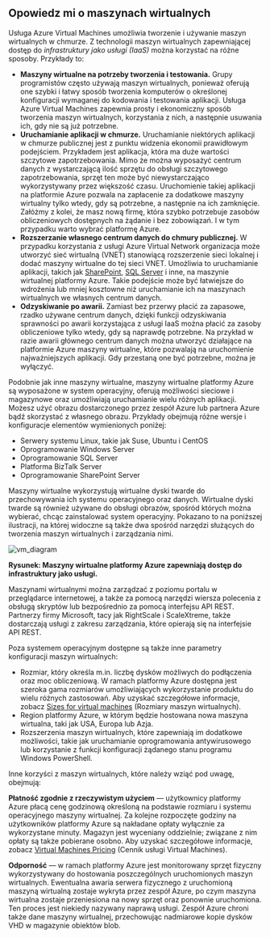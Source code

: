 <a name="tellmevm"></a>

## <a name="tell-me-about-virtual-machines"></a>Opowiedz mi o maszynach wirtualnych
Usługa Azure Virtual Machines umożliwia tworzenie i używanie maszyn wirtualnych w chmurze. Z technologii maszyn wirtualnych zapewniającej dostęp do *infrastruktury jako usługi (IaaS)* można korzystać na różne sposoby. Przykłady to:

* **Maszyny wirtualne na potrzeby tworzenia i testowania.** Grupy programistów często używają maszyn wirtualnych, ponieważ oferują one szybki i łatwy sposób tworzenia komputerów o określonej konfiguracji wymaganej do kodowania i testowania aplikacji. Usługa Azure Virtual Machines zapewnia prosty i ekonomiczny sposób tworzenia maszyn wirtualnych, korzystania z nich, a następnie usuwania ich, gdy nie są już potrzebne.
* **Uruchamianie aplikacji w chmurze.** Uruchamianie niektórych aplikacji w chmurze publicznej jest z punktu widzenia ekonomii prawidłowym podejściem. Przykładem jest aplikacja, która ma duże wartości szczytowe zapotrzebowania. Mimo że można wyposażyć centrum danych z wystarczającą ilość sprzętu do obsługi szczytowego zapotrzebowania, sprzęt ten może być niewystarczająco wykorzystywany przez większość czasu. Uruchomienie takiej aplikacji na platformie Azure pozwala na zapłacenie za dodatkowe maszyny wirtualny tylko wtedy, gdy są potrzebne, a następnie na ich zamknięcie. Załóżmy z kolei, że masz nową firmę, która szybko potrzebuje zasobów obliczeniowych dostępnych na żądanie i bez zobowiązań. I w tym przypadku warto wybrać platformę Azure.
* **Rozszerzanie własnego centrum danych do chmury publicznej.** W przypadku korzystania z usługi Azure Virtual Network organizacja może utworzyć sieć wirtualną (VNET) stanowiącą rozszerzenie sieci lokalnej i dodać maszyny wirtualne do tej sieci VNET. Umożliwia to uruchamianie aplikacji, takich jak [SharePoint](../articles/virtual-machines/windows/sharepoint-farm.md?toc=%2fazure%2fvirtual-machines%2fwindows%2ftoc.json), [SQL Server](../articles/virtual-machines/windows/sql/virtual-machines-windows-sql-server-iaas-overview.md) i inne, na maszynie wirtualnej platformy Azure. Takie podejście może być łatwiejsze do wdrożenia lub mniej kosztowne niż uruchamianie ich na maszynach wirtualnych we własnych centrum danych.   
* **Odzyskiwanie po awarii.** Zamiast bez przerwy płacić za zapasowe, rzadko używane centrum danych, dzięki funkcji odzyskiwania sprawności po awarii korzystająca z usługi IaaS można płacić za zasoby obliczeniowe tylko wtedy, gdy są naprawdę potrzebne.  Na przykład w razie awarii głównego centrum danych można utworzyć działające na platformie Azure maszyny wirtualne, które pozwalają na uruchomienie najważniejszych aplikacji. Gdy przestaną one być potrzebne, można je wyłączyć.

Podobnie jak inne maszyny wirtualne, maszyny wirtualne platformy Azure są wyposażone w system operacyjny, oferują możliwości sieciowe i magazynowe oraz umożliwiają uruchamianie wielu różnych aplikacji. Możesz użyć obrazu dostarczonego przez zespół Azure lub partnera Azure bądź skorzystać z własnego obrazu. Przykłady obejmują różne wersje i konfiguracje elementów wymienionych poniżej:

* Serwery systemu Linux, takie jak Suse, Ubuntu i CentOS
* Oprogramowanie Windows Server 
* Oprogramowanie SQL Server
* Platforma BizTalk Server 
* Oprogramowanie SharePoint Server

Maszyny wirtualne wykorzystują wirtualne dyski twarde do przechowywania ich systemu operacyjnego oraz danych. Wirtualne dyski twarde są również używane do obsługi obrazów, spośród których można wybierać, chcąc zainstalować system operacyjny. Pokazano to na poniższej ilustracji, na której widoczne są także dwa spośród narzędzi służących do tworzenia maszyn wirtualnych i zarządzania nimi.

<a name="fig_createvms"></a>
![vm_diagram](./media/virtual-machines-choose-me-content/diagram.png)

**Rysunek: Maszyny wirtualne platformy Azure zapewniają dostęp do infrastruktury jako usługi.**

Maszynami wirtualnymi można zarządzać z poziomu portalu w przeglądarce internetowej, a także za pomocą narzędzi wiersza polecenia z obsługą skryptów lub bezpośrednio za pomocą interfejsu API REST. Partnerzy firmy Microsoft, tacy jak RightScale i ScaleXtreme, także dostarczają usługi z zakresu zarządzania, które opierają się na interfejsie API REST. 

Poza systemem operacyjnym dostępne są także inne parametry konfiguracji maszyn wirtualnych:

* Rozmiar, który określa m.in. liczbę dysków możliwych do podłączenia oraz moc obliczeniową. W ramach platformy Azure dostępna jest szeroka gama rozmiarów umożliwiających wykorzystanie produktu do wielu różnych zastosowań. Aby uzyskać szczegółowe informacje, zobacz [Sizes for virtual machines](../articles/virtual-machines/linux/sizes.md?toc=%2fazure%2fvirtual-machines%2flinux%2ftoc.json) (Rozmiary maszyn wirtualnych).  
* Region platformy Azure, w którym będzie hostowana nowa maszyna wirtualna, taki jak USA, Europa lub Azja. 
* Rozszerzenia maszyn wirtualnych, które zapewniają im dodatkowe możliwości, takie jak uruchamianie oprogramowania antywirusowego lub korzystanie z funkcji konfiguracji żądanego stanu programu Windows PowerShell.

Inne korzyści z maszyn wirtualnych, które należy wziąć pod uwagę, obejmują:

**Płatność zgodnie z rzeczywistym użyciem** — użytkownicy platformy Azure płacą cenę godzinową określoną na podstawie rozmiaru i systemu operacyjnego maszyny wirtualnej. Za kolejne rozpoczęte godziny na użytkowników platformy Azure są nakładane opłaty wyłącznie za wykorzystane minuty. Magazyn jest wyceniany oddzielnie; związane z nim opłaty są także pobierane osobno. Aby uzyskać szczegółowe informacje, zobacz [Virtual Machines Pricing](https://azure.microsoft.com/pricing/details/virtual-machines/) (Cennik usługi Virtual Machines).

**Odporność** — w ramach platformy Azure jest monitorowany sprzęt fizyczny wykorzystywany do hostowania poszczególnych uruchomionych maszyn wirtualnych. Ewentualna awaria serwera fizycznego z uruchomioną maszyną wirtualną zostaje wykryta przez zespół Azure, po czym maszyna wirtualna zostaje przeniesiona na nowy sprzęt oraz ponownie uruchomiona. Ten proces jest niekiedy nazywany naprawą usługi. Zespół Azure chroni także dane maszyny wirtualnej, przechowując nadmiarowe kopie dysków VHD w magazynie obiektów blob. 

